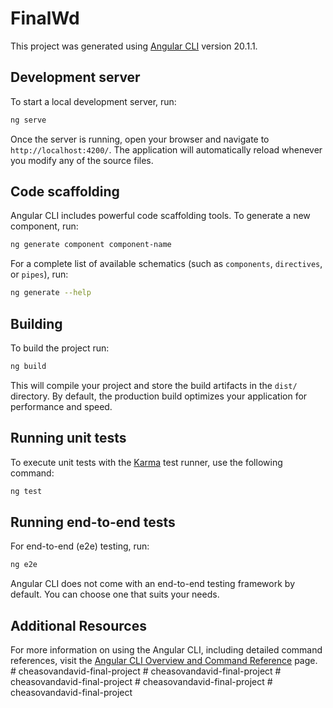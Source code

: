 # FinalWd

This project was generated using [Angular CLI](https://github.com/angular/angular-cli) version 20.1.1.

## Development server

To start a local development server, run:

```bash
ng serve
```

Once the server is running, open your browser and navigate to `http://localhost:4200/`. The application will automatically reload whenever you modify any of the source files.

## Code scaffolding

Angular CLI includes powerful code scaffolding tools. To generate a new component, run:

```bash
ng generate component component-name
```

For a complete list of available schematics (such as `components`, `directives`, or `pipes`), run:

```bash
ng generate --help
```

## Building

To build the project run:

```bash
ng build
```

This will compile your project and store the build artifacts in the `dist/` directory. By default, the production build optimizes your application for performance and speed.

## Running unit tests

To execute unit tests with the [Karma](https://karma-runner.github.io) test runner, use the following command:

```bash
ng test
```

## Running end-to-end tests

For end-to-end (e2e) testing, run:

```bash
ng e2e
```

Angular CLI does not come with an end-to-end testing framework by default. You can choose one that suits your needs.

## Additional Resources

For more information on using the Angular CLI, including detailed command references, visit the [Angular CLI Overview and Command Reference](https://angular.dev/tools/cli) page.
#   c h e a s o v a n d a v i d - f i n a l - p r o j e c t  
 #   c h e a s o v a n d a v i d - f i n a l - p r o j e c t  
 #   c h e a s o v a n d a v i d - f i n a l - p r o j e c t  
 #   c h e a s o v a n d a v i d - f i n a l - p r o j e c t  
 #   c h e a s o v a n d a v i d - f i n a l - p r o j e c t  
 
